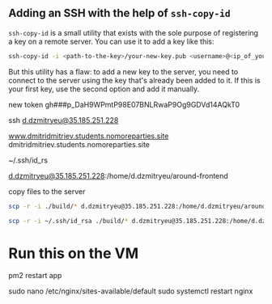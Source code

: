 ## Adding an SSH with the help of `ssh-copy-id`

`ssh-copy-id` is a small utility that exists with the sole purpose of registering a key on a remote server. You can use it to add a key like this:

```bash
ssh-copy-id -i <path-to-the-key>/your-new-key.pub <username>@<ip_of_your_server>
```

But this utility has a flaw: to add a new key to the server, you need to connect to the server using the key that's already been added to it. If this is your first key, use the second option and add it manually.

new token
gh###p_DaH9WPmtP98E07BNLRwaP9Og9GDVd14AQkT0

ssh d.dzmitryeu@35.185.251.228

  
www.dmitridmitriev.students.nomoreparties.site
dmitridmitriev.students.nomoreparties.site


~/.ssh/id_rs


d.dzmitryeu@35.185.251.228:/home/d.dzmitryeu/around-frontend

copy files to the server
```bash
scp -r -i ./build/* d.dzmitryeu@35.185.251.228:/home/d.dzmitryeu/around-frontend
```

```bash
scp -r -i ~/.ssh/id_rsa ./build/* d.dzmitryeu@35.185.251.228:/home/d.dzmitryeu/around-frontend
```



# Run this on the VM
pm2 restart app

sudo nano /etc/nginx/sites-available/default
sudo systemctl restart nginx